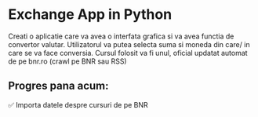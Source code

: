 # Exchange App in Python

Creati o aplicatie care va avea o interfata grafica si va avea functia de convertor valutar.
Utilizatorul va putea selecta suma si moneda din care/ in care se va face conversia. Cursul
folosit va fi unul, oficial updatat automat de pe bnr.ro (crawl pe BNR sau RSS)

## Progres pana acum:
✅ Importa datele despre cursuri de pe BNR
